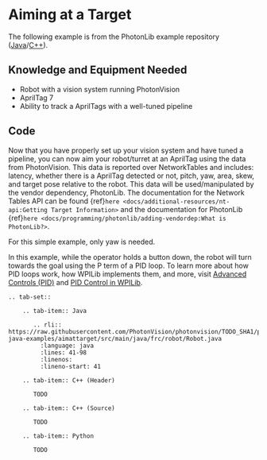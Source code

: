# Aiming at a Target

The following example is from the PhotonLib example repository ([Java](https://github.com/PhotonVision/photonvision/tree/master/photonlib-java-examples/aimattarget)/[C++](TODO)).

## Knowledge and Equipment Needed

- Robot with a vision system running PhotonVision
- AprilTag 7
- Ability to track a AprilTags with a well-tuned pipeline

## Code

Now that you have properly set up your vision system and have tuned a pipeline, you can now aim your robot/turret at an AprilTag using the data from PhotonVision. This data is reported over NetworkTables and includes: latency, whether there is a AprilTag detected or not, pitch, yaw, area, skew, and target pose relative to the robot. This data will be used/manipulated by the vendor dependency, PhotonLib. The documentation for the Network Tables API can be found {ref}`here <docs/additional-resources/nt-api:Getting Target Information>` and the documentation for PhotonLib {ref}`here <docs/programming/photonlib/adding-vendordep:What is PhotonLib?>`.

For this simple example, only yaw is needed.

In this example, while the operator holds a button down, the robot will turn towards the goal using the P term of a PID loop. To learn more about how PID loops work, how WPILib implements them, and more, visit  [Advanced Controls (PID)](https://docs.wpilib.org/en/stable/docs/software/advanced-control/introduction/index.html) and [PID Control in WPILib](https://docs.wpilib.org/en/stable/docs/software/advanced-controls/controllers/pidcontroller.html#pid-control-in-wpilib).

```{eval-rst}
.. tab-set::

    .. tab-item:: Java

       .. rli:: https://raw.githubusercontent.com/PhotonVision/photonvision/TODO_SHA1/photonlib-java-examples/aimattarget/src/main/java/frc/robot/Robot.java
         :language: java
         :lines: 41-98
         :linenos:
         :lineno-start: 41

    .. tab-item:: C++ (Header)

       TODO

    .. tab-item:: C++ (Source)

       TODO

    .. tab-item:: Python

       TODO

```
